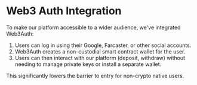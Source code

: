 # Web3 Auth Integration

To make our platform accessible to a wider audience, we've integrated Web3Auth:

1. Users can log in using their Google, Farcaster, or other social accounts.
2. Web3Auth creates a non-custodial smart contract wallet for the user.
3. Users can then interact with our platform (deposit, withdraw) without needing to manage private keys or install a separate wallet.

This significantly lowers the barrier to entry for non-crypto native users.

